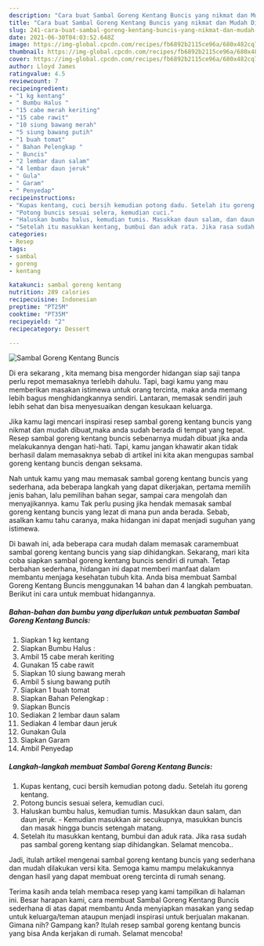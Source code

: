 ```yaml
---
description: "Cara buat Sambal Goreng Kentang Buncis yang nikmat dan Mudah Dibuat"
title: "Cara buat Sambal Goreng Kentang Buncis yang nikmat dan Mudah Dibuat"
slug: 241-cara-buat-sambal-goreng-kentang-buncis-yang-nikmat-dan-mudah-dibuat
date: 2021-06-30T04:03:52.648Z
image: https://img-global.cpcdn.com/recipes/fb6892b2115ce96a/680x482cq70/sambal-goreng-kentang-buncis-foto-resep-utama.jpg
thumbnail: https://img-global.cpcdn.com/recipes/fb6892b2115ce96a/680x482cq70/sambal-goreng-kentang-buncis-foto-resep-utama.jpg
cover: https://img-global.cpcdn.com/recipes/fb6892b2115ce96a/680x482cq70/sambal-goreng-kentang-buncis-foto-resep-utama.jpg
author: Lloyd James
ratingvalue: 4.5
reviewcount: 7
recipeingredient:
- "1 kg kentang"
- " Bumbu Halus "
- "15 cabe merah keriting"
- "15 cabe rawit"
- "10 siung bawang merah"
- "5 siung bawang putih"
- "1 buah tomat"
- " Bahan Pelengkap "
- " Buncis"
- "2 lembar daun salam"
- "4 lembar daun jeruk"
- " Gula"
- " Garam"
- " Penyedap"
recipeinstructions:
- "Kupas kentang, cuci bersih kemudian potong dadu. Setelah itu goreng kentang."
- "Potong buncis sesuai selera, kemudian cuci."
- "Haluskan bumbu halus, kemudian tumis. Masukkan daun salam, dan daun jeruk. Kemudian masukkan air secukupnya, masukkan buncis dan masak hingga buncis setengah matang."
- "Setelah itu masukkan kentang, bumbui dan aduk rata. Jika rasa sudah pas sambal goreng kentang siap dihidangkan. Selamat mencoba.."
categories:
- Resep
tags:
- sambal
- goreng
- kentang

katakunci: sambal goreng kentang 
nutrition: 289 calories
recipecuisine: Indonesian
preptime: "PT25M"
cooktime: "PT35M"
recipeyield: "2"
recipecategory: Dessert

---
```



![Sambal Goreng Kentang Buncis](https://img-global.cpcdn.com/recipes/fb6892b2115ce96a/680x482cq70/sambal-goreng-kentang-buncis-foto-resep-utama.jpg)

Di era  sekarang , kita memang bisa mengorder hidangan siap saji tanpa perlu repot memasaknya terlebih dahulu. Tapi, bagi kamu yang mau memberikan masakan istimewa untuk orang tercinta, maka anda memang lebih bagus menghidangkannya sendiri. Lantaran, memasak sendiri jauh lebih sehat dan bisa menyesuaikan dengan kesukaan keluarga.

Jika kamu lagi mencari inspirasi resep sambal goreng kentang buncis yang nikmat dan mudah dibuat,maka anda sudah berada di tempat yang tepat. Resep sambal goreng kentang buncis  sebenarnya mudah dibuat jika anda melakukannya dengan hati-hati. Tapi, kamu jangan khawatir akan tidak berhasil dalam memasaknya 
sebab di artikel ini kita akan mengupas sambal goreng kentang buncis dengan seksama.  



Nah untuk kamu yang mau memasak sambal goreng kentang buncis yang sederhana, ada beberapa langkah yang dapat dikerjakan, pertama memilih jenis bahan, lalu pemilihan bahan segar, sampai cara mengolah dan menyajikannya. kamu Tak perlu pusing jika hendak memasak sambal goreng kentang buncis yang lezat di mana pun anda berada. Sebab, asalkan kamu  tahu caranya, maka hidangan ini dapat menjadi suguhan yang istimewa.

Di bawah ini, ada beberapa cara mudah dalam memasak caramembuat sambal goreng kentang buncis yang siap dihidangkan. Sekarang, mari kita coba siapkan sambal goreng kentang buncis sendiri di rumah. Tetap berbahan sederhana, hidangan ini dapat memberi manfaat dalam membantu menjaga kesehatan tubuh kita. Anda bisa membuat Sambal Goreng Kentang Buncis menggunakan 14 bahan dan 4 langkah pembuatan. Berikut ini cara untuk membuat hidangannya.

<!--inarticleads1-->

##### Bahan-bahan dan bumbu yang diperlukan untuk pembuatan Sambal Goreng Kentang Buncis:

1. Siapkan 1 kg kentang
1. Siapkan  Bumbu Halus :
1. Ambil 15 cabe merah keriting
1. Gunakan 15 cabe rawit
1. Siapkan 10 siung bawang merah
1. Ambil 5 siung bawang putih
1. Siapkan 1 buah tomat
1. Siapkan  Bahan Pelengkap :
1. Siapkan  Buncis
1. Sediakan 2 lembar daun salam
1. Sediakan 4 lembar daun jeruk
1. Gunakan  Gula
1. Siapkan  Garam
1. Ambil  Penyedap




<!--inarticleads2-->

##### Langkah-langkah membuat Sambal Goreng Kentang Buncis:

1. Kupas kentang, cuci bersih kemudian potong dadu. Setelah itu goreng kentang.
1. Potong buncis sesuai selera, kemudian cuci.
1. Haluskan bumbu halus, kemudian tumis. Masukkan daun salam, dan daun jeruk. - Kemudian masukkan air secukupnya, masukkan buncis dan masak hingga buncis setengah matang.
1. Setelah itu masukkan kentang, bumbui dan aduk rata. Jika rasa sudah pas sambal goreng kentang siap dihidangkan. Selamat mencoba..




Jadi, itulah artikel mengenai  sambal goreng kentang buncis  yang sederhana dan mudah dilakukan versi kita. Semoga kamu mampu melakukannya dengan hasil yang dapat membuat oreng tercinta di rumah senang. 

Terima kasih anda telah membaca resep yang kami tampilkan di halaman ini. Besar harapan kami, cara membuat  Sambal Goreng Kentang Buncis sederhana di atas dapat membantu Anda menyiapkan masakan yang sedap untuk keluarga/teman ataupun menjadi inspirasi untuk berjualan makanan. Gimana nih? Gampang kan? Itulah resep sambal goreng kentang buncis yang bisa Anda kerjakan di rumah. Selamat mencoba!

